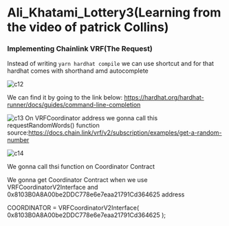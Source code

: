 # Ali_Khatami_Lottery3(Learning from the video of patrick Collins)

###  Implementing Chainlink VRF(The Request)  

Instead of writing ```yarn hardhat compile``` we can use shortcut and for that hardhat comes with shorthand amd autocomplete <br>

![c12](https://github.com/C191068/Ali_Khatami_lottery3/assets/89090776/3ed084f4-2f2d-4eee-ac01-d2e72e194b21)

We can find it by going to the link below:
https://hardhat.org/hardhat-runner/docs/guides/command-line-completion

![c13](https://github.com/C191068/Ali_Khatami_lottery3/assets/89090776/dd9c5bf3-827d-4687-ab0f-51e962dc1936)
On VRFCoordinator address we gonna call this requestRandomWords() function <br>
source:https://docs.chain.link/vrf/v2/subscription/examples/get-a-random-number

![c14](https://github.com/C191068/Ali_Khatami_lottery3/assets/89090776/273dfb29-92d1-45e8-8a98-b8c9e2f4349b)

We gonna call thsi function on Coordinator Contract <br>

We gonna get Coordinator Contract when we use   VRFCoordinatorV2Interface and 0x8103B0A8A00be2DDC778e6e7eaa21791Cd364625 address    <br> 

COORDINATOR = VRFCoordinatorV2Interface(
            0x8103B0A8A00be2DDC778e6e7eaa21791Cd364625
        );
